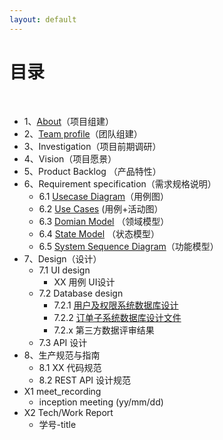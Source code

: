 ```yaml
---
layout: default
---
```


# [](#TOC)目录

&nbsp;&nbsp; 

* 1、[About](Dashboard/01-about)（项目组建）
* 2、[Team profile](02-team-profile)（团队组建）
* 3、Investigation（项目前期调研）
* 4、Vision（项目愿景）
* 5、Product Backlog （产品特性）
* 6、Requirement specification（需求规格说明）
    - 6.1 [Usecase Diagram](doc/usecase_diagram)（用例图）
    - 6.2 [Use Cases]() (用例+活动图）
    - 6.3 [Domian Model](https://github.com/WindyMen/Dashboard/blob/master/doc/course-SDP/rentRoomDomain) （领域模型）
    - 6.4 [State Model](https://github.com/WindyMen/Dashboard/blob/master/doc/course-SDP/rentOrderState) （状态模型）
    - 6.5 [System Sequence Diagram](https://github.com/WindyMen/Dashboard/blob/master/doc/course-SDP/createRoomSequence)（功能模型）
* 7、Design（设计）
    - 7.1 UI design
        - XX 用例 UI设计
    - 7.2 Database design
        - 7.2.1 [用户及权限系统数据库设计](https://github.com/WindyMen/Dashboard/blob/gh-pages/doc/course-SDP/datebaseModel)
        - 7.2.2 [订单子系统数据库设计文件](https://github.com/WindyMen/Dashboard/blob/gh-pages/doc/database/rentRoom)
        - 7.2.x 第三方数据评审结果
    - 7.3 API 设计
* 8、生产规范与指南
    - 8.1 XX 代码规范
    - 8.2 REST API 设计规范
* X1 meet_recording
    - inception meeting (yy/mm/dd)
* X2 Tech/Work Report
    - 学号-title
